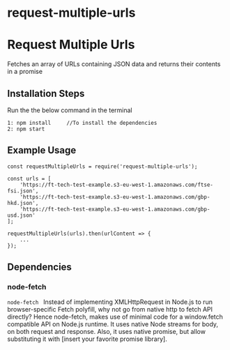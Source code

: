 # request-multiple-urls
Request Multiple Urls
=========

Fetches an array of URLs containing JSON data and returns their contents in a promise

## Installation Steps
Run the the below command in the terminal
```
1: npm install     //To install the dependencies
2: npm start

```

## Example Usage

    const requestMultipleUrls = require('request-multiple-urls');

    const urls = [
        'https://ft-tech-test-example.s3-eu-west-1.amazonaws.com/ftse-fsi.json',
        'https://ft-tech-test-example.s3-eu-west-1.amazonaws.com/gbp-hkd.json',
        'https://ft-tech-test-example.s3-eu-west-1.amazonaws.com/gbp-usd.json'
    ];

    requestMultipleUrls(urls).then(urlContent => {
        ...
    });

## Dependencies

### node-fetch

```node-fetch ``` Instead of implementing XMLHttpRequest in Node.js to run browser-specific Fetch polyfill, why not go from native http to fetch API directly? Hence node-fetch, makes use of minimal code for a window.fetch compatible API on Node.js runtime. It uses native Node streams for body, on both request and response. Also, it uses native promise, but allow substituting it with [insert your favorite promise library].